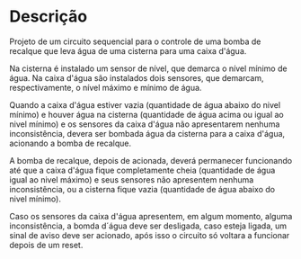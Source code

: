 # Descrição

Projeto de um circuito sequencial para o controle de uma bomba de recalque que leva água de uma cisterna para uma caixa d'água. 

Na cisterna é instalado um sensor de nível, que demarca o nível mínimo de água. Na caixa d'água são  instalados dois sensores, que demarcam, respectivamente, o nível máximo e mínimo de água.

Quando a caixa d'água estiver vazia (quantidade de água abaixo do nivel mínimo) e houver água na cisterna (quantidade de água acima ou igual ao nivel mínimo) e os sensores da caixa d'água não apresentarem nenhuma inconsistência, devera ser bombada água da cisterna para a caixa d'água, acionando a bomba de recalque. 

A bomba de recalque, depois de acionada, deverá permanecer funcionando até que a caixa d'água fique completamente cheia (quantidade de água igual ao nivel máximo) e seus sensores não apresentem nenhuma inconsistência, ou a cisterna fique vazia (quantidade de água abaixo do nivel mínimo).

Caso os sensores da caixa d'água apresentem, em algum momento, alguma inconsistência, a bomda d´água deve ser desligada, caso esteja ligada, um sinal de aviso deve ser acionado, após isso o circuito só voltara a funcionar depois de um reset. 